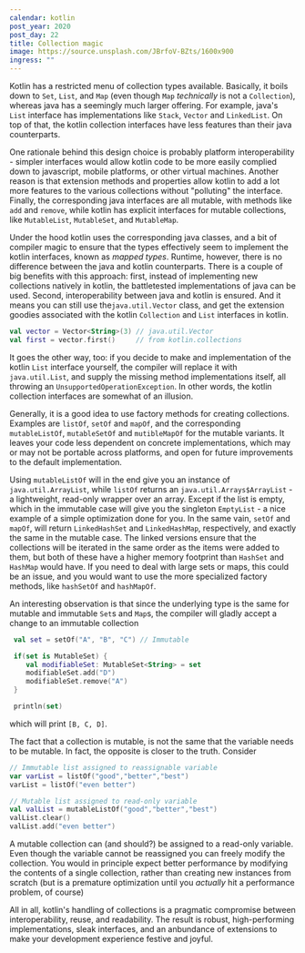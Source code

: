 ```yaml
---
calendar: kotlin
post_year: 2020
post_day: 22
title: Collection magic
image: https://source.unsplash.com/JBrfoV-BZts/1600x900
ingress: ""
---
```

Kotlin has a restricted menu of collection types available. Basically, it boils down to `Set`, `List`, and `Map` (even though `Map` *technically* is not a `Collection`), whereas java has a seemingly much larger offering. For example, java's `List` interface has implementations like `Stack`, `Vector` and `LinkedList`. On top of that, the kotlin collection interfaces have less features than their java counterparts.  

One rationale behind this design choice is probably platform interoperability - simpler interfaces would allow kotlin code to be more easily complied down to javascript, mobile platforms, or other virtual machines. Another reason is that extension methods and properties allow kotlin to add a lot more features to the various collections without "polluting" the interface. Finally, the corresponding java interfaces are all mutable, with methods like `add` and `remove`, while kotlin has explicit interfaces for mutable collections, like `MutableList`, `MutableSet`, and `MutableMap`. 

Under the hood kotlin uses the corresponding java classes, and a bit of compiler magic to ensure that the types effectively seem to implement the kotlin interfaces, known as *mapped types*. Runtime, however, there is no difference between the java and kotlin counterparts. There is a couple of big benefits with this approach: first, instead of implementing new collections natively in kotlin, the battletested implementations of java can be used. Second, interoperability between java and kotlin is ensured. And it means you can still use the`java.util.Vector` class, and get the extension goodies associated with the kotlin `Collection` and `List` interfaces in kotlin. 

```kotlin
val vector = Vector<String>(3) // java.util.Vector
val first = vector.first()     // from kotlin.collections
```

It goes the other way, too: if you decide to make and implementation of the kotlin `List` interface yourself, the compiler will replace it with `java.util.List`, and supply the missing method implementations itself, all throwing an `UnsupportedOperationException`. In other words, the kotlin collection interfaces are somewhat of an illusion. 

Generally, it is a good idea to use factory methods for creating collections. Examples are `listOf`, `setOf` and `mapOf`, and the corresponding `mutableListOf`, `mutableSetOf` and `mutibleMapOf` for the mutable variants. It leaves your code less dependent on concrete implementations, which may or may not be portable across platforms, and open for future improvements to the default implementation. 

Using `mutableListOf` will in the end give you an instance of `java.util.ArrayList`, while `listOf` returns an `java.util.Arrays$ArrayList` - a lightweight, read-only wrapper over an array. Except if the list is empty, which in the immutable case will give you the singleton `EmptyList` - a nice example of a simple optimization done for you. In the same vain, `setOf` and `mapOf`, will return `LinkedHashSet` and `LinkedHashMap`, respectively, and exactly the same in the mutable case.  The linked versions ensure that the collections will be iterated in the same order as the items were added to them, but both of these have a higher memory footprint than `HashSet` and `HashMap` would have. If you need to deal with large sets or maps, this could be an issue, and you would want to use the more specialized factory methods, like `hashSetOf` and `hashMapOf`. 

An interesting observation is that since the underlying type is the same for mutable and immutable `Set`s and `Map`s, the compiler will gladly accept a change to an immutable collection

```kotlin
 val set = setOf("A", "B", "C") // Immutable

 if(set is MutableSet) {
    val modifiableSet: MutableSet<String> = set
    modifiableSet.add("D")
    modifiableSet.remove("A")
 }

 println(set)
```

 which will print `[B, C, D]`.

The fact that a collection is mutable, is not the same that the variable needs to be mutable. In fact, the opposite is closer to the truth. Consider

```kotlin
// Immutable list assigned to reassignable variable
var varList = listOf("good","better","best")
varList = listOf("even better")

// Mutable list assigned to read-only variable
val valList = mutableListOf("good","better","best")
valList.clear()
valList.add("even better")
```

A mutable collection can (and should?) be assigned to a read-only variable. Even though the variable cannot be reassigned you can freely modify the collection. You would in principle expect better performance by modifying the contents of a single collection, rather than creating new instances from scratch (but is a premature optimization until you *actually* hit a performance problem, of course)

All in all, kotlin's handling of collections is a pragmatic compromise between interoperability, reuse, and readability. The result is robust, high-performing implementations, sleak interfaces, and an anbundance of extensions to make your development experience festive and joyful.